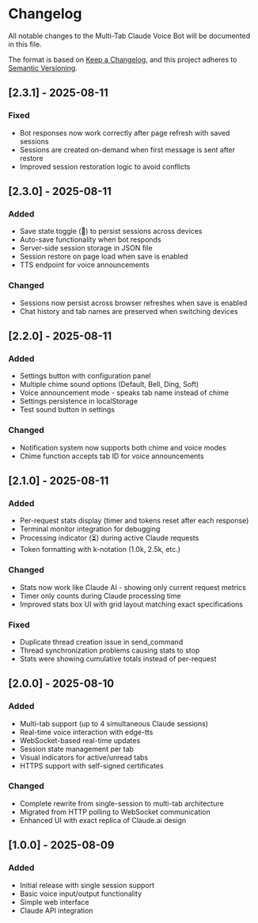 # Changelog

All notable changes to the Multi-Tab Claude Voice Bot will be documented in this file.

The format is based on [Keep a Changelog](https://keepachangelog.com/en/1.0.0/),
and this project adheres to [Semantic Versioning](https://semver.org/spec/v2.0.0.html).

## [2.3.1] - 2025-08-11

### Fixed
- Bot responses now work correctly after page refresh with saved sessions
- Sessions are created on-demand when first message is sent after restore
- Improved session restoration logic to avoid conflicts

## [2.3.0] - 2025-08-11

### Added
- Save state toggle (💾) to persist sessions across devices
- Auto-save functionality when bot responds
- Server-side session storage in JSON file
- Session restore on page load when save is enabled
- TTS endpoint for voice announcements

### Changed
- Sessions now persist across browser refreshes when save is enabled
- Chat history and tab names are preserved when switching devices

## [2.2.0] - 2025-08-11

### Added
- Settings button with configuration panel
- Multiple chime sound options (Default, Bell, Ding, Soft)
- Voice announcement mode - speaks tab name instead of chime
- Settings persistence in localStorage
- Test sound button in settings

### Changed
- Notification system now supports both chime and voice modes
- Chime function accepts tab ID for voice announcements

## [2.1.0] - 2025-08-11

### Added
- Per-request stats display (timer and tokens reset after each response)
- Terminal monitor integration for debugging
- Processing indicator (⏳) during active Claude requests
- Token formatting with k-notation (1.0k, 2.5k, etc.)

### Changed
- Stats now work like Claude AI - showing only current request metrics
- Timer only counts during Claude processing time
- Improved stats box UI with grid layout matching exact specifications

### Fixed
- Duplicate thread creation issue in send_command
- Thread synchronization problems causing stats to stop
- Stats were showing cumulative totals instead of per-request

## [2.0.0] - 2025-08-10

### Added
- Multi-tab support (up to 4 simultaneous Claude sessions)
- Real-time voice interaction with edge-tts
- WebSocket-based real-time updates
- Session state management per tab
- Visual indicators for active/unread tabs
- HTTPS support with self-signed certificates

### Changed
- Complete rewrite from single-session to multi-tab architecture
- Migrated from HTTP polling to WebSocket communication
- Enhanced UI with exact replica of Claude.ai design

## [1.0.0] - 2025-08-09

### Added
- Initial release with single session support
- Basic voice input/output functionality
- Simple web interface
- Claude API integration